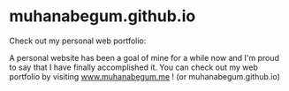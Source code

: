 # muhanabegum.github.io
Check out my personal web portfolio: 

A personal website has been a goal of mine for a while now and I'm proud to say that I have finally accomplished it. 
You can check out my web portfolio by visiting www.muhanabegum.me ! (or muhanabegum.github.io)
